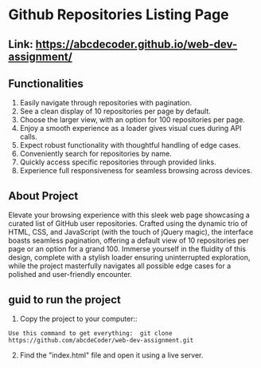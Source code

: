 # Github Repositories Listing Page
## Link: <a href="https://abcdecoder.github.io/web-dev-assignment/" target="_blank">https://abcdecoder.github.io/web-dev-assignment/</a>

## Functionalities
1) Easily navigate through repositories with pagination.
2) See a clean display of 10 repositories per page by default.
3) Choose the larger view, with an option for 100 repositories per page.
4) Enjoy a smooth experience as a loader gives visual cues during API calls.
5) Expect robust functionality with thoughtful handling of edge cases.
6) Conveniently search for repositories by name.
7) Quickly access specific repositories through provided links.
8) Experience full responsiveness for seamless browsing across devices.

## About Project
Elevate your browsing experience with this sleek web page showcasing a curated list of GitHub user repositories. Crafted using the dynamic trio of HTML, CSS, and JavaScript (with the touch of jQuery magic), the interface boasts seamless pagination, offering a default view of 10 repositories per page or an option for a grand 100. Immerse yourself in the fluidity of this design, complete with a stylish loader ensuring uninterrupted exploration, while the project masterfully navigates all possible edge cases for a polished and user-friendly encounter.

## guid to run the project
1) Copy the project to your computer::
```
Use this command to get everything:  git clone https://github.com/abcdeCoder/web-dev-assignment.git
```
2) Find the "index.html" file and open it using a live server.